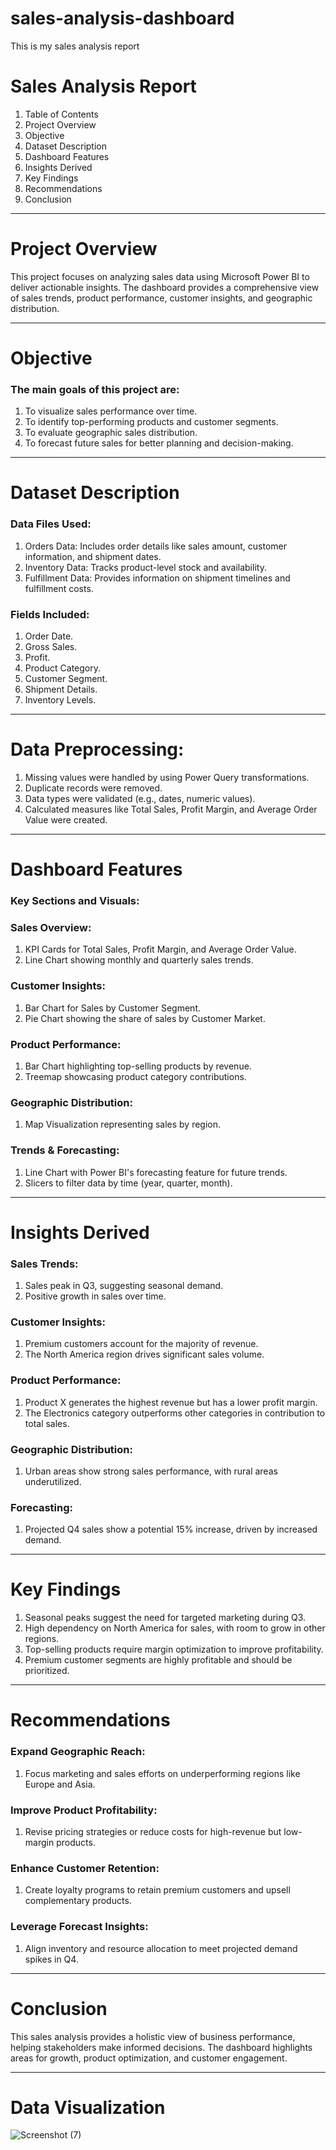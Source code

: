 # sales-analysis-dashboard
This is my sales analysis report

# Sales Analysis Report
1.  Table of Contents
2.  Project Overview
3.  Objective
4.  Dataset Description
5.  Dashboard Features
6.  Insights Derived
7.  Key Findings
8.  Recommendations
9.  Conclusion


---
# Project Overview
This project focuses on analyzing sales data using Microsoft Power BI to deliver actionable insights. The dashboard provides a comprehensive view of sales trends, product performance, customer insights, and geographic distribution.


---
# Objective
### The main goals of this project are:

1.  To visualize sales performance over time.
2.  To identify top-performing products and customer segments.
3.  To evaluate geographic sales distribution.
4.  To forecast future sales for better planning and decision-making.


---
# Dataset Description
### Data Files Used:
1.  Orders Data: Includes order details like sales amount, customer information, and shipment dates.
2.  Inventory Data: Tracks product-level stock and availability.
3.  Fulfillment Data: Provides information on shipment timelines and fulfillment costs.


### Fields Included:
1.  Order Date.
2.  Gross Sales.
3.  Profit.
4.  Product Category.
5.  Customer Segment.
6.  Shipment Details.
7.  Inventory Levels.


---
# Data Preprocessing:
1.  Missing values were handled by using Power Query transformations.
2.  Duplicate records were removed.
3.  Data types were validated (e.g., dates, numeric values).
4.  Calculated measures like Total Sales, Profit Margin, and Average Order Value were created.


 ---
# Dashboard Features
### Key Sections and Visuals:
### Sales Overview:

1.  KPI Cards for Total Sales, Profit Margin, and Average Order Value.
2.  Line Chart showing monthly and quarterly sales trends.

 ### Customer Insights:

1.  Bar Chart for Sales by Customer Segment.
2.  Pie Chart showing the share of sales by Customer Market.

 
### Product Performance:

1.  Bar Chart highlighting top-selling products by revenue.
2.  Treemap showcasing product category contributions.


### Geographic Distribution:

1.  Map Visualization representing sales by region.


### Trends & Forecasting:

1.  Line Chart with Power BI's forecasting feature for future trends.
2.  Slicers to filter data by time (year, quarter, month).


 ---
# Insights Derived
### Sales Trends:

1.  Sales peak in Q3, suggesting seasonal demand.
2.  Positive growth in sales over time.

 
 ### Customer Insights:

1. Premium customers account for the majority of revenue.
2. The North America region drives significant sales volume.


### Product Performance:

1. Product X generates the highest revenue but has a lower profit margin.
2. The Electronics category outperforms other categories in contribution to total sales.


### Geographic Distribution:

1. Urban areas show strong sales performance, with rural areas underutilized.


### Forecasting:

1. Projected Q4 sales show a potential 15% increase, driven by increased demand.


---
# Key Findings

1. Seasonal peaks suggest the need for targeted marketing during Q3.
2. High dependency on North America for sales, with room to grow in other regions.
3. Top-selling products require margin optimization to improve profitability.
4. Premium customer segments are highly profitable and should be prioritized.


---
# Recommendations
### Expand Geographic Reach:

1. Focus marketing and sales efforts on underperforming regions like Europe and Asia.


### Improve Product Profitability:

1. Revise pricing strategies or reduce costs for high-revenue but low-margin products.


### Enhance Customer Retention:

1. Create loyalty programs to retain premium customers and upsell complementary products.


### Leverage Forecast Insights:

1. Align inventory and resource allocation to meet projected demand spikes in Q4.


---
# Conclusion
This sales analysis provides a holistic view of business performance, helping stakeholders make informed decisions. The dashboard highlights areas for growth, product optimization, and customer engagement.


---
# Data Visualization


![Screenshot (7)](https://github.com/user-attachments/assets/8e8d36d9-c5fd-4ae5-b308-712702f441ad)
